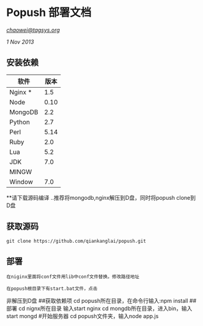 Popush 部署文档
==============

*chaowei@tagsys.org*

*1 Nov 2013*

## 安装依赖

软件 | 版本 |
------------- | ----- |
Nginx *       | 1.5   |
Node          | 0.10  |
MongoDB       | 2.2   |
Python        | 2.7   |
Perl          | 5.14  |
Ruby          | 2.0   |
Lua           | 5.2   |
JDK           | 7.0   |
MINGW         |       |
Window        | 7.0   |
**请下载源码编译
..推荐将mongodb,nginx解压到D盘，同时将popush clone到D盘

## 获取源码

	git clone https://github.com/qiankanglai/popush.git


## 部署
	在niginx里面将conf文件用lib中conf文件替换。修改路径地址

	在popush根目录下有start.bat文件，点击
非解压到D盘
##获取依赖项
	cd popush所在目录，在命令行输入:npm install
##部署
	cd nignx所在目录  输入start nginx
	cd mongdb所在目录，进入bin，输入 start mongd 
#开始服务器
	cd popush文件夹，输入node app.js

